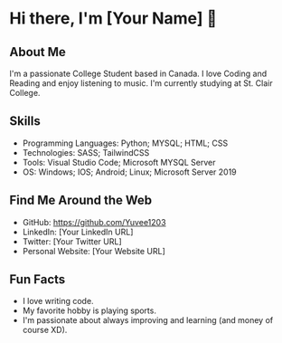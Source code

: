 # Hi there, I'm [Your Name] 👋

## About Me

I'm a passionate College Student based in Canada. I love Coding and Reading and enjoy listening to music. I'm currently studying at St. Clair College.

## Skills

- Programming Languages: Python; MYSQL; HTML; CSS
- Technologies: SASS; TailwindCSS
- Tools: Visual Studio Code; Microsoft MYSQL Server
- OS: Windows; IOS; Android; Linux; Microsoft Server 2019

## Find Me Around the Web

- GitHub: https://github.com/Yuvee1203
- LinkedIn: [Your LinkedIn URL]
- Twitter: [Your Twitter URL]
- Personal Website: [Your Website URL]

## Fun Facts

- I love writing code.
- My favorite hobby is playing sports.
- I'm passionate about always improving and learning (and money of course XD).
